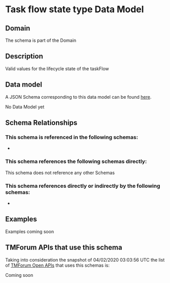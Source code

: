 # Task flow state type Data Model

## Domain

The  schema is part of the  Domain

## Description

Valid values for the lifecycle state of the taskFlow

## Data model

A JSON Schema corresponding to this data model can be found
[here](https://github.com/tmforum-rand/schemas/blob/candidates/Common/TaskFlowStateType.schema.json).

No Data Model yet

## Schema Relationships

### This schema is referenced in the following schemas:

-

### This schema references the following schemas directly:

This schema does not reference any other Schemas

### This schema references directly or indirectly by the following schemas:

-



## Examples

Examples coming soon

## TMForum APIs that use this schema

Taking into consideration the snapshot of 04/02/2020 03:03:56 UTC the list of [TMForum Open APIs](https://www.tmforum.org/open-apis/) that uses this schemas is:

Coming soon